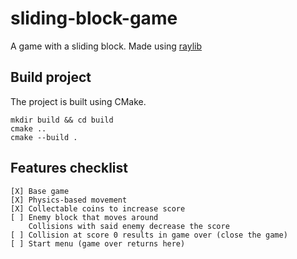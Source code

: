 # sliding-block-game
A game with a sliding block. Made using [raylib](https://www.raylib.com/)

## Build project

The project is built using CMake.

```
mkdir build && cd build
cmake ..
cmake --build .
```

## Features checklist

```
[X] Base game
[X] Physics-based movement
[X] Collectable coins to increase score
[ ] Enemy block that moves around
    Collisions with said enemy decrease the score
[ ] Collision at score 0 results in game over (close the game)
[ ] Start menu (game over returns here)
```
